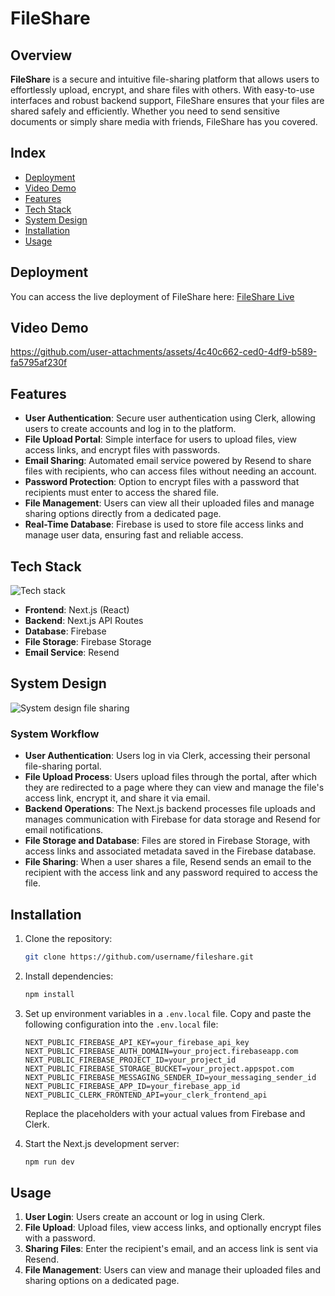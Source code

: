 # FileShare

## Overview

**FileShare** is a secure and intuitive file-sharing platform that allows users to effortlessly upload, encrypt, and share files with others. With easy-to-use interfaces and robust backend support, FileShare ensures that your files are shared safely and efficiently. Whether you need to send sensitive documents or simply share media with friends, FileShare has you covered.

## Index


- [Deployment](#deployment)
- [Video Demo](#video-demo)
- [Features](#features)
- [Tech Stack](#tech-stack)
- [System Design](#system-design)
- [Installation](#installation)
- [Usage](#usage)

## Deployment

You can access the live deployment of FileShare here: [FileShare Live](https://file-sharing-app-seven-flame.vercel.app)

## Video Demo

https://github.com/user-attachments/assets/4c40c662-ced0-4df9-b589-fa5795af230f

## Features

- **User Authentication**: Secure user authentication using Clerk, allowing users to create accounts and log in to the platform.
- **File Upload Portal**: Simple interface for users to upload files, view access links, and encrypt files with passwords.
- **Email Sharing**: Automated email service powered by Resend to share files with recipients, who can access files without needing an account.
- **Password Protection**: Option to encrypt files with a password that recipients must enter to access the shared file.
- **File Management**: Users can view all their uploaded files and manage sharing options directly from a dedicated page.
- **Real-Time Database**: Firebase is used to store file access links and manage user data, ensuring fast and reliable access.

## Tech Stack

![Tech stack](https://github.com/user-attachments/assets/c9909576-3571-4352-ab52-20d5efbdefba)

- **Frontend**: Next.js (React)
- **Backend**: Next.js API Routes
- **Database**: Firebase
- **File Storage**: Firebase Storage
- **Email Service**: Resend

## System Design

![System design file sharing](https://github.com/user-attachments/assets/007f7677-6997-4524-a2f2-1645d15ae6c5)


### System Workflow

- **User Authentication**: Users log in via Clerk, accessing their personal file-sharing portal.
- **File Upload Process**: Users upload files through the portal, after which they are redirected to a page where they can view and manage the file's access link, encrypt it, and share it via email.
- **Backend Operations**: The Next.js backend processes file uploads and manages communication with Firebase for data storage and Resend for email notifications.
- **File Storage and Database**: Files are stored in Firebase Storage, with access links and associated metadata saved in the Firebase database.
- **File Sharing**: When a user shares a file, Resend sends an email to the recipient with the access link and any password required to access the file.

## Installation

1. Clone the repository:
   ```bash
   git clone https://github.com/username/fileshare.git
   ```
2. Install dependencies:
   ```bash
   npm install
   ```
3. Set up environment variables in a `.env.local` file. Copy and paste the following configuration into the `.env.local` file:

   ```env
   NEXT_PUBLIC_FIREBASE_API_KEY=your_firebase_api_key
   NEXT_PUBLIC_FIREBASE_AUTH_DOMAIN=your_project.firebaseapp.com
   NEXT_PUBLIC_FIREBASE_PROJECT_ID=your_project_id
   NEXT_PUBLIC_FIREBASE_STORAGE_BUCKET=your_project.appspot.com
   NEXT_PUBLIC_FIREBASE_MESSAGING_SENDER_ID=your_messaging_sender_id
   NEXT_PUBLIC_FIREBASE_APP_ID=your_firebase_app_id
   NEXT_PUBLIC_CLERK_FRONTEND_API=your_clerk_frontend_api
   ```

   Replace the placeholders with your actual values from Firebase and Clerk.

4. Start the Next.js development server:
   ```bash
   npm run dev
   ```

## Usage

1. **User Login**: Users create an account or log in using Clerk.
2. **File Upload**: Upload files, view access links, and optionally encrypt files with a password.
3. **Sharing Files**: Enter the recipient's email, and an access link is sent via Resend.
4. **File Management**: Users can view and manage their uploaded files and sharing options on a dedicated page.
